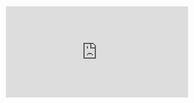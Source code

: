 <div style="position:relative;padding-bottom:48%; margin:10px">
    <iframe src="https://www.youtube.com/embed/Rild5juXnd8?start=0" frameborder="0" allow="accelerometer; autoplay; encrypted-media; gyroscope; picture-in-picture" allowfullscreen 
    	style="position:absolute;width:100%;height:100%;"></iframe>
</div>
